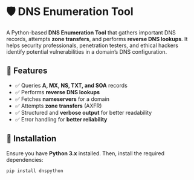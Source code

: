 # 🛡️ DNS Enumeration Tool  

A Python-based **DNS Enumeration Tool** that gathers important DNS records, attempts **zone transfers**, and performs **reverse DNS lookups**. It helps security professionals, penetration testers, and ethical hackers identify potential vulnerabilities in a domain’s DNS configuration.  

## 🚀 Features  
- ✅ Queries **A, MX, NS, TXT, and SOA** records  
- ✅ Performs **reverse DNS lookups**  
- ✅ Fetches **nameservers** for a domain  
- ✅ Attempts **zone transfers** (AXFR)  
- ✅ Structured and **verbose output** for better readability  
- ✅ Error handling for **better reliability**  

## 📌 Installation  
Ensure you have **Python 3.x** installed. Then, install the required dependencies:  

```sh
pip install dnspython
